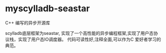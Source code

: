 # myscylladb-seastar
C++ 编写的异步开源库


scylladb底层框架为seastar, 实现了一个高性能的异步编程框架,实现了用户态协议栈，实现了用户态IO调度器。
代码可读性好,注释全面,可以作为C 爱好者学习的典范。